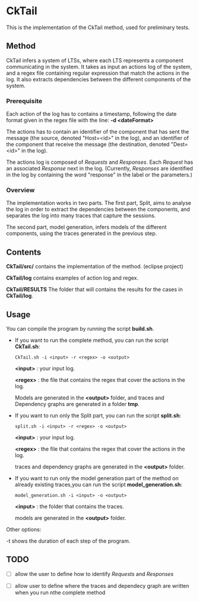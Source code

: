 # CkTail
This is the implementation of the CkTail method, used for preliminary tests.

## Method
CkTail infers a system of LTSs, where each LTS represents a component communicating in the system. It takes as input an actions log of the system, and a regex file containing regular expression that match the actions in the log. It also extracts dependencies between the different components of the system. 

### Prerequisite
Each action of the log has to contains a timestamp, following the date format given in the regex file with the line:
**-d \<dateFormat\>** 

The actions has to contain an identifier of the component that has sent the message (the source, denoted "Host=\<id\>" in the log), and an identifier of the component that receive the message (the destination, denoted "Dest=\<id\>" in the log). 

The actions log is composed of *Requests* and *Responses*. Each *Request* has an associated *Response* next in the log. (Currently, *Responses* are identified in the log by containing the word "response" in the label or the parameters.) 

### Overview
The implementation works in two parts. 
The first part, Split, aims to analyse the log in order to extract the dependencies between the components, and separates the log into many traces that capture the sessions.

The second part, model generation, infers models of the different components, using the traces generated in the previous step.

## Contents
**CkTail/src/** contains the implementation of the method. (eclipse project)

**CkTail/log** contains examples of action log and regex.

**CkTail/RESULTS** The folder that will contains the results for the cases in **CkTail/log**.

## Usage
You can compile the program by running the script **build.sh**.

- If you want to run the complete method, you can run the script **CkTail.sh**:
  ```
  CkTail.sh -i <input> -r <regex> -o <output>
  ```
  **\<input\>** : your input log.

  **\<regex\>** : the file that contains the regex that cover the actions in the log.
  
  Models are generated in the **\<output\>** folder, and traces and Dependency graphs are generated in a folder **tmp**.

- If you want to run only the Split part, you can run the script **split.sh**:
  ```
  split.sh -i <input> -r <regex> -o <output>
  ```
  **\<input\>** : your input log.

  **\<regex\>** : the file that contains the regex that cover the actions in the log.
  
  traces and dependency graphs are generated in the **\<output\>** folder.

- If you want to run only the model generation part of the method on already existing traces,you can run the script   **model_generation.sh**:
  ```
  model_generation.sh -i <input> -o <output>
  ```
  **\<input\>** : the folder that contains the traces.

  models are generated in the **\<output\>** folder.

Other options: 

-t   shows the duration of each step of the program.

## TODO
 - [ ] allow the user to define how to identify *Requests* and *Responses* 
 - [ ] allow user to define where the traces and dependecy graph are written when you run nthe complete method
 
